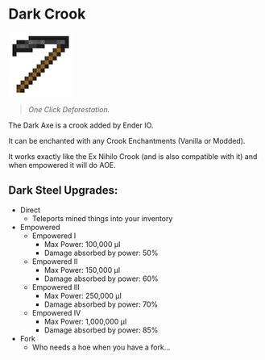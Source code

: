# Dark Crook
![](renders/dark_steel_crook.png)

>*One Click Deforestation.*

The Dark Axe is a crook added by Ender IO.

It can be enchanted with any Crook Enchantments (Vanilla or Modded).

It works exactly like the Ex Nihilo Crook (and is also compatible with it) and when empowered it will do AOE.

## Dark Steel Upgrades:

* Direct 
  - Teleports mined things into your inventory
* Empowered
  - Empowered I
    * Max Power: 100,000 µI
    * Damage absorbed by power: 50%
  - Empowered II
    * Max Power: 150,000 µI
    * Damage absorbed by power: 60%
  - Empowered III
    * Max Power: 250,000 µI
    * Damage absorbed by power: 70%
  - Empowered IV
    * Max Power: 1,000,000 µI
    * Damage absorbed by power: 85%
* Fork
  - Who needs a hoe when you have a fork...
